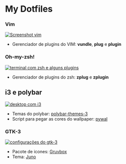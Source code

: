 # My Dotfiles


### Vim

[![Screenshot vim](https://raw.githubusercontent.com/arthur-mts/mydotfiles/master/vim.png ".vimrc")](http://https://raw.githubusercontent.com/arthur-mts/mydotfiles/master/vim.png "Screenshot vim")

- Gerenciador de plugins do VIM: **vundle**,  **plug** e **plugin**

### Oh-my-zsh!
[![terminal com zsh e alguns plugins](https://raw.githubusercontent.com/arthur-mts/mydotfiles/master/screenshot_zsh.png "das")](https://raw.githubusercontent.com/arthur-mts/mydotfiles/master/screenshot_zsh.png "das")

- Gerenciador de plugins do zsh: **zplug** e **zplugin**

## i3 e polybar

[![desktop com i3](https://raw.githubusercontent.com/arthur-mts/mydotfiles/master/i3.png "meu arch")](https://raw.githubusercontent.com/arthur-mts/mydotfiles/master/i3.png)

- Temas do polybar: [polybar-themes-3](https://github.com/adi1090x/polybar-themes)
- Script para pegar as cores do wallpaper: [pywal](https://github.com/dylanaraps/pywal)

### GTK-3

[![configurações do gtk-3](https://raw.githubusercontent.com/arthur-mts/mydotfiles/master/gtk3.png)](https://raw.githubusercontent.com/arthur-mts/mydotfiles/master/gtk3.png)

- Pacote de icones: [Gruvbox](https://www.gnome-look.org/p/1327720/)
- Tema: [Juno](https://www.gnome-look.org/p/1280977/)
